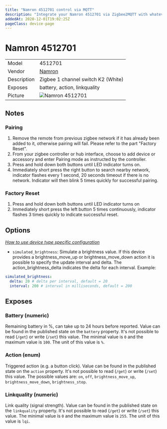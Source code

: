 ```yaml
---
title: "Namron 4512701 control via MQTT"
description: "Integrate your Namron 4512701 via Zigbee2MQTT with whatever smart home infrastructure you are using without the vendor's bridge or gateway."
addedAt: 2020-12-01T19:02:25Z
pageClass: device-page
---
```


<!-- !!!! -->
<!-- ATTENTION: This file is auto-generated through docgen! -->
<!-- You can only edit the "Notes"-Section between the two comment lines "Notes BEGIN" and "Notes END". -->
<!-- Do not use h1 or h2 heading within "## Notes"-Section. -->
<!-- !!!! -->

# Namron 4512701

|     |     |
|-----|-----|
| Model | 4512701  |
| Vendor  | [Namron](/supported-devices/#v=Namron)  |
| Description | Zigbee 1 channel switch K2 (White) |
| Exposes | battery, action, linkquality |
| Picture | ![Namron 4512701](https://www.zigbee2mqtt.io/images/devices/4512701.png) |


<!-- Notes BEGIN: You can edit here. Add "## Notes" headline if not already present. -->
## Notes
### Pairing
1. Remove the remote from previous zigbee network if it has already been added to it, otherwise pairing will fail. Please refer to the part "Factory Reset".
2. From your zigbee controller or hub interface, choose to add device or accessory and enter Pairing mode as instructed by the controller.
3. Press and hold down both buttons until LED indicator turns on.
4. Immediately short press the right button to search nearby network, indicator flashes every 1 second, 20 seconds timeout if there is no network. Indicator will then blink 5 times quickly for successful pairing.

### Factory Reset 
1. Press and hold down both buttons until LED indicator turns on
2. Immediately short press the left button 5 times continuously, indicator flashes 3 times quickly to indicate successful reset.
<!-- Notes END: Do not edit below this line -->



## Options
*[How to use device type specific configuration](../guide/configuration/devices-groups.md#specific-device-options)*

* `simulated_brightness`: Simulate a brightness value. If this device provides a brightness_move_up or brightness_move_down action it is possible to specify the update interval and delta. The action_brightness_delta indicates the delta for each interval. Example:
```yaml
simulated_brightness:
  delta: 20 # delta per interval, default = 20
  interval: 200 # interval in milliseconds, default = 200
```


## Exposes

### Battery (numeric)
Remaining battery in %, can take up to 24 hours before reported.
Value can be found in the published state on the `battery` property.
It's not possible to read (`/get`) or write (`/set`) this value.
The minimal value is `0` and the maximum value is `100`.
The unit of this value is `%`.

### Action (enum)
Triggered action (e.g. a button click).
Value can be found in the published state on the `action` property.
It's not possible to read (`/get`) or write (`/set`) this value.
The possible values are: `on`, `off`, `brightness_move_up`, `brightness_move_down`, `brightness_stop`.

### Linkquality (numeric)
Link quality (signal strength).
Value can be found in the published state on the `linkquality` property.
It's not possible to read (`/get`) or write (`/set`) this value.
The minimal value is `0` and the maximum value is `255`.
The unit of this value is `lqi`.

